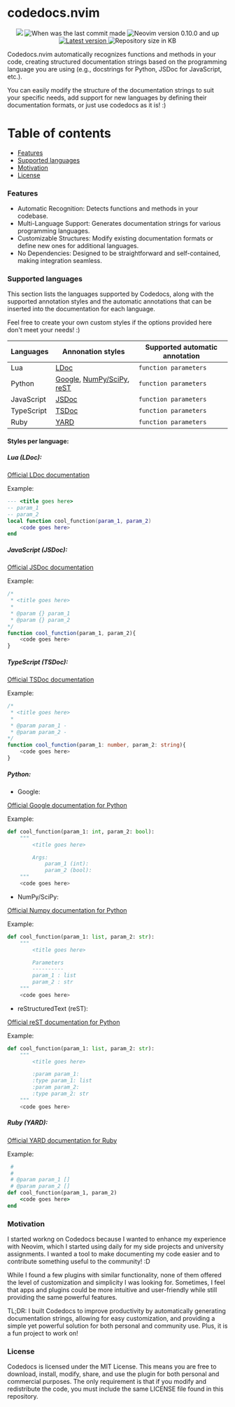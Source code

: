 # codedocs.nvim

<p align="center">
    <img src="https://img.shields.io/badge/%20Lua-%23D0B8EB?style=for-the-badge&logo=lua"/>
    <img src="https://img.shields.io/github/last-commit/jeangiraldoo/codedocs.nvim?style=for-the-badge&labelColor=%232E3A59&color=%23A6D8FF" alt="When was the last commit made">
    <img src="https://img.shields.io/badge/v0.10%2B-%238BD5CA?style=for-the-badge&logo=neovim&label=Neovim&labelColor=%232E3A59&color=%238BD5CA" alt="Neovim version 0.10.0 and up"/>
    <a href = "https://github.com/jeangiraldoo/codedocs.nvim/blob/main/LICENSE" alt="Licensed under MIT">
        <img src="https://img.shields.io/badge/MIT-%232E3A59?style=for-the-badge&label=License&labelColor=%232E3A59&color=%23F4A6A6" alt="Latest version"/>
    </a>
    <img src="https://img.shields.io/github/repo-size/jeangiraldoo/codedocs.nvim?style=for-the-badge&logo=files&logoColor=yellow&label=SIZE&labelColor=%232E3A59&color=%23A8D8A1" alt="Repository size in KB">
</p>

Codedocs.nvim automatically recognizes functions and methods in your code, creating structured documentation strings based on the programming language you are using (e.g., docstrings for Python, JSDoc for JavaScript, etc.).

You can easily modify the structure of the documentation strings to suit your specific needs, add support for new languages by defining their documentation formats, or just use codedocs as it is! :)

# Table of contents
- [Features](#features)
- [Supported languages](#supported-languages)
- [Motivation](#motivation)
- [License](#license)

### Features

- Automatic Recognition: Detects functions and methods in your codebase.
- Multi-Language Support: Generates documentation strings for various programming languages.
- Customizable Structures: Modify existing documentation formats or define new ones for additional languages.
- No Dependencies: Designed to be straightforward and self-contained, making integration seamless.

### Supported languages

This section lists the languages supported by Codedocs, along with the supported annotation styles and the automatic annotations that can be inserted into the documentation for each language.

Feel free to create your own custom styles if the options provided here don't meet your needs! :)

| Languages | Annonation styles | Supported automatic annotation |
|----------|----------|----------|
| Lua | [LDoc](#lua-ldoc) | `function parameters` |
| Python | [Google](#google), [NumPy/SciPy](#numpy-scipy), [reST](#restructuredtext-rest) | `function parameters` |
| JavaScript | [JSDoc](#javascript-jsdoc) | `function parameters` |
| TypeScript | [TSDoc](#typescript-tsdoc) | `function parameters` |
| Ruby | [YARD](#ruby-yard) | `function parameters` |

#### Styles per language:

##### Lua (LDoc):
[Official LDoc documentation](https://lunarmodules.github.io/ldoc/manual/manual.md.html#Introduction)

Example:
```lua
--- <title goes here>
-- param_1
-- param_2
local function cool_function(param_1, param_2)
    <code goes here>
end
```

##### JavaScript (JSDoc):
[Official JSDoc documentation](https://jsdoc.app/)

Example:
```javascript
/*
 * <title goes here>
 *
 * @param {} param_1
 * @param {} param_2
*/
function cool_function(param_1, param_2){
    <code goes here>
}
```

##### TypeScript (TSDoc):
[Official TSDoc documentation](https://tsdoc.org/)

Example:
```typescript
/*
 * <title goes here>
 *
 * @param param_1 -
 * @param param_2 -
*/
function cool_function(param_1: number, param_2: string){
    <code goes here>
}
```

##### Python:

- Google:

[Official Google documentation for Python](https://google.github.io/styleguide/pyguide.html#38-Comments-and-Documentation)

Example:
```python
def cool_function(param_1: int, param_2: bool):
    """
        <title goes here>

        Args:
            param_1 (int):
            param_2 (bool):
    """
    <code goes here>
```

- NumPy/SciPy:

[Official Numpy documentation for Python](https://numpydoc.readthedocs.io/en/latest/format.html#docstring-standard)

Example:
```python
def cool_function(param_1: list, param_2: str):
    """
        <title goes here>

        Parameters
        ----------
        param_1 : list
        param_2 : str
    """
    <code goes here>
```

- reStructuredText (reST):

[Official reST documentation for Python](https://docutils.sourceforge.io/rst.html)

Example:
```python
def cool_function(param_1: list, param_2: str):
    """
        <title goes here>

        :param param_1:
        :type param_1: list
        :param param_2:
        :type param_2: str
    """
    <code goes here>
```

##### Ruby (YARD):

[Official YARD documentation for Ruby](https://rubydoc.info/gems/yard/file/docs/GettingStarted.md#documenting-code-with-yard)

Example:
```ruby
 #
 #
 # @param param_1 []
 # @param param_2 []
def cool_function(param_1, param_2)
    <code goes here>
end
```

### Motivation

I started workng on Codedocs because I wanted to enhance my experience with Neovim, which I started using daily for my side projects and university assignments. I wanted a tool to make documenting my code easier and to contribute something useful to the community! :D

While I found a few plugins with similar functionality, none of them offered the level of customization and simplicity I was looking for. Sometimes, I feel that apps and plugins could be more intuitive and user-friendly while still providing the same powerful features.

TL;DR: I built Codedocs to improve productivity by automatically generating documentation strings, allowing for easy customization, and providing a simple yet powerful solution for both personal and community use. Plus, it is a fun project to work on!

### License

Codedocs is licensed under the MIT License. This means you are free to download, install, modify, share, and use the plugin for both personal and commercial purposes. The only requirement is that if you modify and redistribute the code, you must include the same LICENSE file found in this repository.
